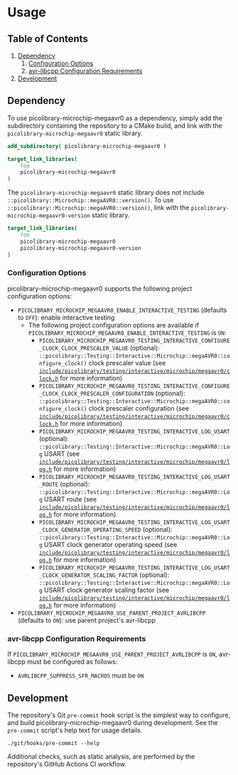 # Usage

## Table of Contents
1. [Dependency](#dependency)
    1. [Configuration Options](#configuration-options)
    1. [avr-libcpp Configuration Requirements](#avr-libcpp-configuration-requirements)
1. [Development](#development)

## Dependency
To use picolibrary-microchip-megaavr0 as a dependency, simply add the subdirectory
containing the repository to a CMake build, and link with the
`picolibrary-microchip-megaavr0` static library.
```cmake
add_subdirectory( picolibrary-microchip-megaavr0 )
```
```cmake
target_link_libraries(
    foo
    picolibrary-microchip-megaavr0
)
```

The `picolibrary-microchip-megaavr0` static library does not include
`::picolibrary::Microchip::megaAVR0::version()`.
To use `::picolibrary::Microchip::megaAVR0::version()`, link with the
`picolibrary-microchip-megaavr0-version` static library.
```cmake
target_link_libraries(
    foo
    picolibrary-microchip-megaavr0
    picolibrary-microchip-megaavr0-version
)
```

### Configuration Options
picolibrary-microchip-megaavr0 supports the following project configuration options:
- `PICOLIBRARY_MICROCHIP_MEGAAVR0_ENABLE_INTERACTIVE_TESTING` (defaults to `OFF`): enable
  interactive testing
    - The following project configuration options are available if
      `PICOLIBRARY_MICROCHIP_MEGAAVR0_ENABLE_INTERACTIVE_TESTING` is `ON`:
        - `PICOLIBRARY_MICROCHIP_MEGAAVR0_TESTING_INTERACTIVE_CONFIGURE_CLOCK_CLOCK_PRESCALER_VALUE`
          (optional):
          `::picolibrary::Testing::Interactive::Microchip::megaAVR0::configure_clock()`
          clock prescaler value (see
          [`include/picolibrary/testing/interactive/microchip/megaavr0/clock.h`](https://github.com/apcountryman/picolibrary-microchip-megaavr0/blob/main/include/picolibrary/testing/interactive/microchip/megaavr0/clock.h)
          for more information)
        - `PICOLIBRARY_MICROCHIP_MEGAAVR0_TESTING_INTERACTIVE_CONFIGURE_CLOCK_CLOCK_PRESCALER_CONFIGURATION`
          (optional):
          `::picolibrary::Testing::Interactive::Microchip::megaAVR0::configure_clock()`
          clock prescaler configuration (see
          [`include/picolibrary/testing/interactive/microchip/megaavr0/clock.h`](https://github.com/apcountryman/picolibrary-microchip-megaavr0/blob/main/include/picolibrary/testing/interactive/microchip/megaavr0/clock.h)
          for more information)
        - `PICOLIBRARY_MICROCHIP_MEGAAVR0_TESTING_INTERACTIVE_LOG_USART` (optional):
          `::picolibrary::Testing::Interactive::Microchip::megaAVR0::Log` USART (see
          [`include/picolibrary/testing/interactive/microchip/megaavr0/log.h`](https://github.com/apcountryman/picolibrary-microchip-megaavr0/blob/main/include/picolibrary/testing/interactive/microchip/megaavr0/log.h)
          for more information)
        - `PICOLIBRARY_MICROCHIP_MEGAAVR0_TESTING_INTERACTIVE_LOG_USART_ROUTE` (optional):
          `::picolibrary::Testing::Interactive::Microchip::megaAVR0::Log` USART route (see
          [`include/picolibrary/testing/interactive/microchip/megaavr0/log.h`](https://github.com/apcountryman/picolibrary-microchip-megaavr0/blob/main/include/picolibrary/testing/interactive/microchip/megaavr0/log.h)
          for more information)
        - `PICOLIBRARY_MICROCHIP_MEGAAVR0_TESTING_INTERACTIVE_LOG_USART_CLOCK_GENERATOR_OPERATING_SPEED`
          (optional): `::picolibrary::Testing::Interactive::Microchip::megaAVR0::Log`
          USART clock generator operating speed (see
          [`include/picolibrary/testing/interactive/microchip/megaavr0/log.h`](https://github.com/apcountryman/picolibrary-microchip-megaavr0/blob/main/include/picolibrary/testing/interactive/microchip/megaavr0/log.h)
          for more information)
        - `PICOLIBRARY_MICROCHIP_MEGAAVR0_TESTING_INTERACTIVE_LOG_USART_CLOCK_GENERATOR_SCALING_FACTOR`
          (optional): `::picolibrary::Testing::Interactive::Microchip::megaAVR0::Log`
          USART clock generator scaling factor (see
          [`include/picolibrary/testing/interactive/microchip/megaavr0/log.h`](https://github.com/apcountryman/picolibrary-microchip-megaavr0/blob/main/include/picolibrary/testing/interactive/microchip/megaavr0/log.h)
          for more information)
- `PICOLIBRARY_MICROCHIP_MEGAAVR0_USE_PARENT_PROJECT_AVRLIBCPP` (defaults to `ON`): use
  parent project's avr-libcpp

### avr-libcpp Configuration Requirements
If `PICOLIBRARY_MICROCHIP_MEGAAVR0_USE_PARENT_PROJECT_AVRLIBCPP` is `ON`, avr-libcpp must
be configured as follows:
- `AVRLIBCPP_SUPPRESS_SFR_MACROS` must be `ON`

## Development
The repository's Git `pre-commit` hook script is the simplest way to configure, and build
picolibrary-microchip-megaavr0 during development.
See the `pre-commit` script's help text for usage details.
```shell
./git/hooks/pre-commit --help
```

Additional checks, such as static analysis, are performed by the repository's GitHub
Actions CI workflow.

